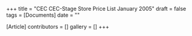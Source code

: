 +++
title = "CEC CEC-Stage Store Price List January 2005"
draft = false
tags = [Documents]
date = ""

[Article]
contributors = []
gallery = []
+++